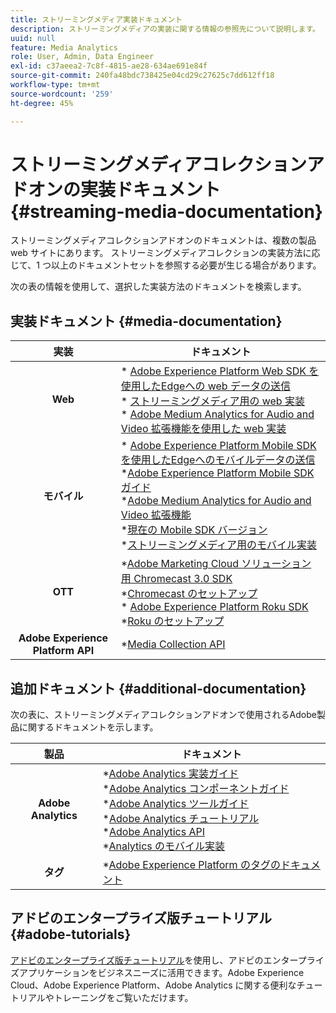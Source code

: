 ```yaml
---
title: ストリーミングメディア実装ドキュメント
description: ストリーミングメディアの実装に関する情報の参照先について説明します。
uuid: null
feature: Media Analytics
role: User, Admin, Data Engineer
exl-id: c37aeea2-7c8f-4815-ae28-634ae691e84f
source-git-commit: 240fa48bdc738425e04cd29c27625c7dd612ff18
workflow-type: tm+mt
source-wordcount: '259'
ht-degree: 45%

---
```


# ストリーミングメディアコレクションアドオンの実装ドキュメント {#streaming-media-documentation}

ストリーミングメディアコレクションアドオンのドキュメントは、複数の製品 web サイトにあります。 ストリーミングメディアコレクションの実装方法に応じて、1 つ以上のドキュメントセットを参照する必要が生じる場合があります。

次の表の情報を使用して、選択した実装方法のドキュメントを検索します。

## 実装ドキュメント {#media-documentation}

| 実装 | ドキュメント |
|:-----------------------:|----------------|
| **Web** | * [Adobe Experience Platform Web SDK を使用したEdgeへの web データの送信](/help/implementation/edge/edge-web-sdk.md) <br> * [ストリーミングメディア用の web 実装](/help/implementation/media-sdk/setup/web-implementation.md) <br>* [Adobe Medium Analytics for Audio and Video 拡張機能を使用した web 実装](https://experienceleague.adobe.com/docs/experience-platform/tags/extensions/adobe/media-analytics-3x/overview.html?lang=ja) |
| **モバイル** | * [Adobe Experience Platform Mobile SDK を使用したEdgeへのモバイルデータの送信](/help/implementation/edge/edge-mobile-sdk.md) <br> *[Adobe Experience Platform Mobile SDK ガイド](https://developer.adobe.com/client-sdks/documentation/) <br> *[Adobe Medium Analytics for Audio and Video 拡張機能](https://developer.adobe.com/client-sdks/documentation/adobe-media-analytics/)<br> *[現在の Mobile SDK バージョン](https://developer.adobe.com/client-sdks/documentation/current-sdk-versions/) <br> *[ストリーミングメディア用のモバイル実装](/help/implementation/media-sdk/setup/mobile-implementation.md) | |  |
| **OTT** | *[Adobe Marketing Cloud ソリューション用 Chromecast 3.0 SDK](https://adobe-marketing-cloud.github.io/media-sdks/reference/chromecast/)<br> *[Chromecast のセットアップ](/help/implementation/media-sdk/setup/set-up-chromecast.md)<br> * [Adobe Experience Platform Roku SDK](/help/implementation/edge/implementation-edge.md) <br> *[Roku のセットアップ](/help/implementation/media-sdk/setup/set-up-roku.md) |
| **Adobe Experience Platform API** | *[Media Collection API](/help/implementation/media-collection-api/mc-api-overview.md) |

## 追加ドキュメント {#additional-documentation}

次の表に、ストリーミングメディアコレクションアドオンで使用されるAdobe製品に関するドキュメントを示します。

| 製品 | ドキュメント |
|:-----------------------:|----------------|
| **Adobe Analytics** | *[Adobe Analytics 実装ガイド](https://experienceleague.adobe.com/docs/analytics/implementation/home.html?lang=ja)<br>  *[Adobe Analytics コンポーネントガイド](https://experienceleague.adobe.com/docs/analytics/components/home.html?lang=ja)<br> *[Adobe Analytics ツールガイド](https://experienceleague.adobe.com/docs/analytics/analyze/home.html?lang=ja)<br> *[Adobe Analytics チュートリアル](https://experienceleague.adobe.com/docs/analytics.html?lang=ja#tutorials) <br> *[Adobe Analytics API](https://developer.adobe.com/analytics-apis/docs/2.0/)<br> *[Analytics のモバイル実装](https://developer.adobe.com/client-sdks/documentation/adobe-analytics/) |
| **タグ** | *[Adobe Experience Platform のタグのドキュメント](https://experienceleague.adobe.com/docs/experience-platform/tags/home.html?lang=ja) |

## アドビのエンタープライズ版チュートリアル {#adobe-tutorials}

[アドビのエンタープライズ版チュートリアル](https://experienceleague.adobe.com/docs/home-tutorials.html?lang=ja)を使用し、アドビのエンタープライズアプリケーションをビジネスニーズに活用できます。Adobe Experience Cloud、Adobe Experience Platform、Adobe Analytics に関する便利なチュートリアルやトレーニングをご覧いただけます。
